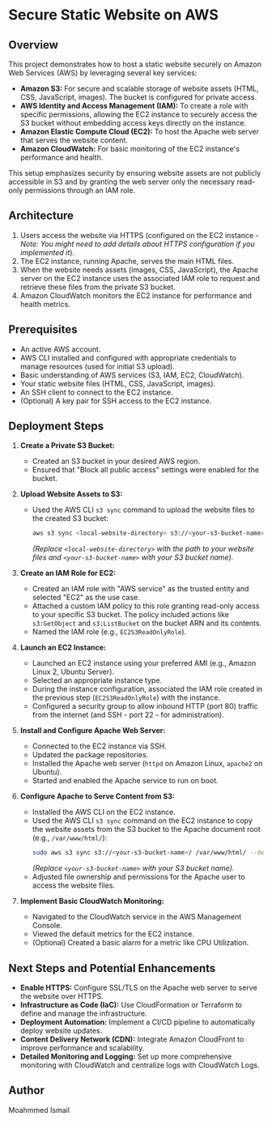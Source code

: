# Secure Static Website on AWS

## Overview

This project demonstrates how to host a static website securely on Amazon Web Services (AWS) by leveraging several key services:

* **Amazon S3:** For secure and scalable storage of website assets (HTML, CSS, JavaScript, images). The bucket is configured for private access.
* **AWS Identity and Access Management (IAM):** To create a role with specific permissions, allowing the EC2 instance to securely access the S3 bucket without embedding access keys directly on the instance.
* **Amazon Elastic Compute Cloud (EC2):** To host the Apache web server that serves the website content.
* **Amazon CloudWatch:** For basic monitoring of the EC2 instance's performance and health.

This setup emphasizes security by ensuring website assets are not publicly accessible in S3 and by granting the web server only the necessary read-only permissions through an IAM role.

## Architecture
1.  Users access the website via HTTPS (configured on the EC2 instance - *Note: You might need to add details about HTTPS configuration if you implemented it*).
2.  The EC2 instance, running Apache, serves the main HTML files.
3.  When the website needs assets (images, CSS, JavaScript), the Apache server on the EC2 instance uses the associated IAM role to request and retrieve these files from the private S3 bucket.
4.  Amazon CloudWatch monitors the EC2 instance for performance and health metrics.

## Prerequisites

* An active AWS account.
* AWS CLI installed and configured with appropriate credentials to manage resources (used for initial S3 upload).
* Basic understanding of AWS services (S3, IAM, EC2, CloudWatch).
* Your static website files (HTML, CSS, JavaScript, images).
* An SSH client to connect to the EC2 instance.
* (Optional) A key pair for SSH access to the EC2 instance.

## Deployment Steps

1.  **Create a Private S3 Bucket:**
    * Created an S3 bucket in your desired AWS region.
    * Ensured that "Block all public access" settings were enabled for the bucket.

2.  **Upload Website Assets to S3:**
    * Used the AWS CLI `s3 sync` command to upload the website files to the created S3 bucket:
        ```bash
        aws s3 sync <local-website-directory> s3://<your-s3-bucket-name>/
        ```
        *(Replace `<local-website-directory>` with the path to your website files and `<your-s3-bucket-name>` with your S3 bucket name).*

3.  **Create an IAM Role for EC2:**
    * Created an IAM role with "AWS service" as the trusted entity and selected "EC2" as the use case.
    * Attached a custom IAM policy to this role granting read-only access to your specific S3 bucket. The policy included actions like `s3:GetObject` and `s3:ListBucket` on the bucket ARN and its contents.
    * Named the IAM role (e.g., `EC2S3ReadOnlyRole`).

4.  **Launch an EC2 Instance:**
    * Launched an EC2 instance using your preferred AMI (e.g., Amazon Linux 2, Ubuntu Server).
    * Selected an appropriate instance type.
    * During the instance configuration, associated the IAM role created in the previous step (`EC2S3ReadOnlyRole`) with the instance.
    * Configured a security group to allow inbound HTTP (port 80) traffic from the internet (and SSH - port 22 - for administration).

5.  **Install and Configure Apache Web Server:**
    * Connected to the EC2 instance via SSH.
    * Updated the package repositories.
    * Installed the Apache web server (`httpd` on Amazon Linux, `apache2` on Ubuntu).
    * Started and enabled the Apache service to run on boot.

6.  **Configure Apache to Serve Content from S3:**
    * Installed the AWS CLI on the EC2 instance.
    * Used the AWS CLI `s3 sync` command on the EC2 instance to copy the website assets from the S3 bucket to the Apache document root (e.g., `/var/www/html/`):
        ```bash
        sudo aws s3 sync s3://<your-s3-bucket-name>/ /var/www/html/ --delete
        ```
        *(Replace `<your-s3-bucket-name>` with your S3 bucket name).*
    * Adjusted file ownership and permissions for the Apache user to access the website files.

7.  **Implement Basic CloudWatch Monitoring:**
    * Navigated to the CloudWatch service in the AWS Management Console.
    * Viewed the default metrics for the EC2 instance.
    * (Optional) Created a basic alarm for a metric like CPU Utilization.

## Next Steps and Potential Enhancements

* **Enable HTTPS:** Configure SSL/TLS on the Apache web server to serve the website over HTTPS.
* **Infrastructure as Code (IaC):** Use CloudFormation or Terraform to define and manage the infrastructure.
* **Deployment Automation:** Implement a CI/CD pipeline to automatically deploy website updates.
* **Content Delivery Network (CDN):** Integrate Amazon CloudFront to improve performance and scalability.
* **Detailed Monitoring and Logging:** Set up more comprehensive monitoring with CloudWatch and centralize logs with CloudWatch Logs.

## Author

Moahmmed Ismail

